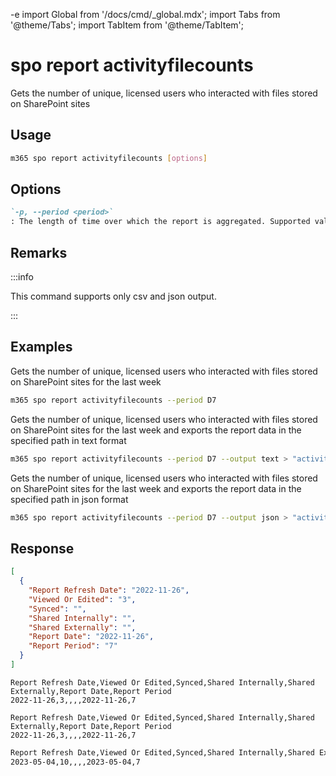 -e <!-- DISCLAIMER: All secrets, passwords, and sensitive values in this document are examples only and not real credentials. -->
import Global from '/docs/cmd/_global.mdx';
import Tabs from '@theme/Tabs';
import TabItem from '@theme/TabItem';

# spo report activityfilecounts

Gets the number of unique, licensed users who interacted with files stored on SharePoint sites

## Usage

```sh
m365 spo report activityfilecounts [options]
```

## Options

```md definition-list
`-p, --period <period>`
: The length of time over which the report is aggregated. Supported values `D7`, `D30`, `D90`, `D180`.
```

<Global />

## Remarks

:::info

This command supports only csv and json output.

:::

## Examples

Gets the number of unique, licensed users who interacted with files stored on SharePoint sites for the last week

```sh
m365 spo report activityfilecounts --period D7
```

Gets the number of unique, licensed users who interacted with files stored on SharePoint sites for the last week and exports the report data in the specified path in text format

```sh
m365 spo report activityfilecounts --period D7 --output text > "activityfilecounts.txt"
```

Gets the number of unique, licensed users who interacted with files stored on SharePoint sites for the last week and exports the report data in the specified path in json format

```sh
m365 spo report activityfilecounts --period D7 --output json > "activityfilecounts.json"
```

## Response

<Tabs>
  <TabItem value="JSON">

  ```json
  [
    {
      "Report Refresh Date": "2022-11-26",
      "Viewed Or Edited": "3",
      "Synced": "",
      "Shared Internally": "",
      "Shared Externally": "",
      "Report Date": "2022-11-26",
      "Report Period": "7"
    }
  ]
  ```

  </TabItem>
  <TabItem value="Text">

  ```text
  Report Refresh Date,Viewed Or Edited,Synced,Shared Internally,Shared Externally,Report Date,Report Period
  2022-11-26,3,,,,2022-11-26,7
  ```

  </TabItem>
  <TabItem value="CSV">

  ```csv
  Report Refresh Date,Viewed Or Edited,Synced,Shared Internally,Shared Externally,Report Date,Report Period
  2022-11-26,3,,,,2022-11-26,7
  ```

  </TabItem>
  <TabItem value="Markdown">

  ```md
  Report Refresh Date,Viewed Or Edited,Synced,Shared Internally,Shared Externally,Report Date,Report Period
  2023-05-04,10,,,,2023-05-04,7
  ```

  </TabItem>
</Tabs>
